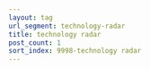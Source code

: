 ```yaml
---
layout: tag
url_segment: technology-radar
title: technology radar
post_count: 1
sort_index: 9998-technology radar
---
```

